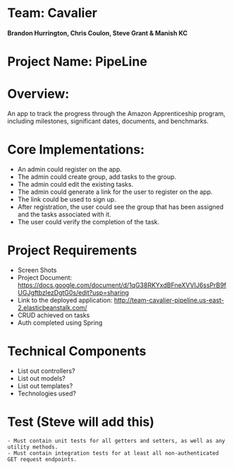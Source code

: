 # Team: Cavalier
#### Brandon Hurrington, Chris Coulon, Steve Grant & Manish KC

# Project Name: PipeLine
# Overview:
An app to track the progress through the Amazon Apprenticeship program, including milestones, significant dates, documents, and benchmarks. 


# Core Implementations:
- An admin could register on the app.
- The admin could create group, add tasks to the group.
- The admin could edit the existing tasks.
- The admin could generate a link for the user to register on the app.
- The link could be used to sign up. 
- After registration, the user could see the group that has been assigned and the tasks associated with it. 
- The user could verify the completion of the task. 



# Project Requirements
- Screen Shots 
- Project Document: https://docs.google.com/document/d/1qG38RKYxdBFneXVVIJ6ssPrB9fUGJgftbzIezDgtG0s/edit?usp=sharing
- Link to the deployed application: http://team-cavalier-pipeline.us-east-2.elasticbeanstalk.com/
- CRUD achieved on tasks
- Auth completed using Spring

# Technical Components
- List out controllers?
- List out models?
- List out templates?
- Technologies used?

# Test (Steve will add this)
    - Must contain unit tests for all getters and setters, as well as any utility methods.
    - Must contain integration tests for at least all non-authenticated GET request endpoints.

